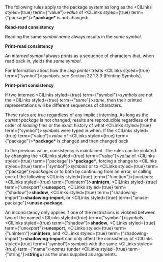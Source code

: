  



The following rules apply to the package system as long as the <ClLinks styled={true} term={"value"}><i>value</i></ClLinks> of <ClLinks styled={true} term={"package"}><b>\*package\*</b></ClLinks> is not changed: 



**Read-read consistency** 



Reading the same *symbol name* always results in the *same symbol*. 



**Print-read consistency** 



An *interned symbol* always prints as a sequence of characters that, when read back in, yields the *same symbol*. 



For information about how the *Lisp printer* treats <ClLinks styled={true} term={"symbol"}><i>symbols</i></ClLinks>, see Section 22.1.3.3 (Printing Symbols). 



**Print-print consistency** 



If two interned <ClLinks styled={true} term={"symbol"}><i>symbols</i></ClLinks> are not the <ClLinks styled={true} term={"same"}><i>same</i></ClLinks>, then their printed representations will be different sequences of characters. 



These rules are true regardless of any implicit interning. As long as the *current package* is not changed, results are reproducible regardless of the order of *loading* files or the exact history of what <ClLinks styled={true} term={"symbol"}><i>symbols</i></ClLinks> were typed in when. If the <ClLinks styled={true} term={"value"}><i>value</i></ClLinks> of <ClLinks styled={true} term={"package"}><b>\*package\*</b></ClLinks> is changed and then changed back 



to the previous value, consistency is maintained. The rules can be violated by changing the <ClLinks styled={true} term={"value"}><i>value</i></ClLinks> of <ClLinks styled={true} term={"package"}><b>\*package\*</b></ClLinks>, forcing a change to <ClLinks styled={true} term={"symbol"}><i>symbols</i></ClLinks> or to <ClLinks styled={true} term={"package"}><i>packages</i></ClLinks> or to both by continuing from an error, or calling one of the following <ClLinks styled={true} term={"function"}><i>functions</i></ClLinks>: <ClLinks styled={true} term={"unintern"}><b>unintern</b></ClLinks>, <ClLinks styled={true} term={"unexport"}><b>unexport</b></ClLinks>, <ClLinks styled={true} term={"shadow"}><b>shadow</b></ClLinks>, <ClLinks styled={true} term={"shadowing-import"}><b>shadowing-import</b></ClLinks>, or <ClLinks styled={true} term={"unuse-package"}><b>unuse-package</b></ClLinks>. 



An inconsistency only applies if one of the restrictions is violated between two of the named <ClLinks styled={true} term={"symbol"}><i>symbols</i></ClLinks>. <ClLinks styled={true} term={"shadow"}><b>shadow</b></ClLinks>, <ClLinks styled={true} term={"unexport"}><b>unexport</b></ClLinks>, <ClLinks styled={true} term={"unintern"}><b>unintern</b></ClLinks>, and <ClLinks styled={true} term={"shadowing-import"}><b>shadowing-import</b></ClLinks> can only affect the consistency of <ClLinks styled={true} term={"symbol"}><i>symbols</i></ClLinks> with the same <ClLinks styled={true} term={"name"}><i>names</i></ClLinks> (under <ClLinks styled={true} term={"string"}><b>string=</b></ClLinks>) as the ones supplied as arguments.  







